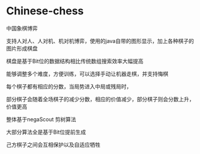 # Chinese-chess

中国象棋博弈

支持人对人、人对机、机对机博弈，使用的java自带的图形显示，加上各种棋子的图片形成棋盘

棋盘是基于Bit位的数据结构相比传统数组搜索效率大幅提高

能够调整多个难度，方便训练，可以选择手动让机器走棋，并支持悔棋

每个棋子都有相应的分数，当局势进入中局或残局时，

部分棋子会随着全场棋子的减少分数，相应的价值减少，部分棋子则会分数上升，价值更高

整体基于negaScout 剪树算法

大部分算法全是基于Bit位提前生成

己方棋子之间会互相保护以及自适应牺牲
